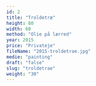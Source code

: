 ```yaml
---
id: 2
title: "Troldetræ"
height: 80
width: 60
method: "Olie på lærred"
year: 2015
price: "Privateje"
fileName: "2015-troldetrae.jpg"
medie: "painting"
draft: "false"
slug: "troldetrae"
weight: "30"
---
```

